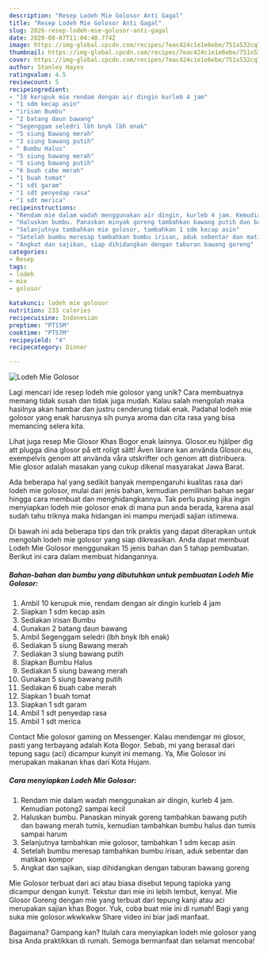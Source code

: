 ```yaml
---
description: "Resep Lodeh Mie Golosor Anti Gagal"
title: "Resep Lodeh Mie Golosor Anti Gagal"
slug: 2026-resep-lodeh-mie-golosor-anti-gagal
date: 2020-08-07T11:04:40.774Z
image: https://img-global.cpcdn.com/recipes/7eac424c1e1e6ebe/751x532cq70/lodeh-mie-golosor-foto-resep-utama.jpg
thumbnail: https://img-global.cpcdn.com/recipes/7eac424c1e1e6ebe/751x532cq70/lodeh-mie-golosor-foto-resep-utama.jpg
cover: https://img-global.cpcdn.com/recipes/7eac424c1e1e6ebe/751x532cq70/lodeh-mie-golosor-foto-resep-utama.jpg
author: Stanley Hayes
ratingvalue: 4.5
reviewcount: 5
recipeingredient:
- "10 kerupuk mie rendam dengan air dingin kurleb 4 jam"
- "1 sdm kecap asin"
- "irisan Bumbu"
- "2 batang daun bawang"
- "Segenggam seledri lbh bnyk lbh enak"
- "5 siung Bawang merah"
- "3 siung bawang putih"
- " Bumbu Halus"
- "5 siung bawang merah"
- "5 siung bawang putih"
- "6 buah cabe merah"
- "1 buah tomat"
- "1 sdt garam"
- "1 sdt penyedap rasa"
- "1 sdt merica"
recipeinstructions:
- "Rendam mie dalam wadah menggunakan air dingin, kurleb 4 jam. Kemudian potong2 sampai kecil"
- "Haluskan bumbu. Panaskan minyak goreng tambahkan bawang putih dan bawang merah tumis, kemudian tambahkan bumbu halus dan tumis sampai harum"
- "Selanjutnya tambahkan mie golosor, tambahkan 1 sdm kecap asin"
- "Setelah bumbu meresap tambahkan bumbu irisan, aduk sebentar dan matikan kompor"
- "Angkat dan sajikan, siap dihidangkan dengan taburan bawang goreng"
categories:
- Resep
tags:
- lodeh
- mie
- golosor

katakunci: lodeh mie golosor 
nutrition: 233 calories
recipecuisine: Indonesian
preptime: "PT15M"
cooktime: "PT57M"
recipeyield: "4"
recipecategory: Dinner

---
```



![Lodeh Mie Golosor](https://img-global.cpcdn.com/recipes/7eac424c1e1e6ebe/751x532cq70/lodeh-mie-golosor-foto-resep-utama.jpg)

Lagi mencari ide resep lodeh mie golosor yang unik? Cara membuatnya memang tidak susah dan tidak juga mudah. Kalau salah mengolah maka hasilnya akan hambar dan justru cenderung tidak enak. Padahal lodeh mie golosor yang enak harusnya sih punya aroma dan cita rasa yang bisa memancing selera kita.

Lihat juga resep Mie Glosor Khas Bogor enak lainnya. Glosor.eu hjälper dig att plugga dina glosor på ett roligt sätt! Även lärare kan använda Glosor.eu, exempelvis genom att använda våra utskrifter och genom att distribuera. Mie glosor adalah masakan yang cukup dikenal masyarakat Jawa Barat.

Ada beberapa hal yang sedikit banyak mempengaruhi kualitas rasa dari lodeh mie golosor, mulai dari jenis bahan, kemudian pemilihan bahan segar hingga cara membuat dan menghidangkannya. Tak perlu pusing jika ingin menyiapkan lodeh mie golosor enak di mana pun anda berada, karena asal sudah tahu triknya maka hidangan ini mampu menjadi sajian istimewa.


Di bawah ini ada beberapa tips dan trik praktis yang dapat diterapkan untuk mengolah lodeh mie golosor yang siap dikreasikan. Anda dapat membuat Lodeh Mie Golosor menggunakan 15 jenis bahan dan 5 tahap pembuatan. Berikut ini cara dalam membuat hidangannya.

<!--inarticleads1-->

##### Bahan-bahan dan bumbu yang dibutuhkan untuk pembuatan Lodeh Mie Golosor:

1. Ambil 10 kerupuk mie, rendam dengan air dingin kurleb 4 jam
1. Siapkan 1 sdm kecap asin
1. Sediakan irisan Bumbu
1. Gunakan 2 batang daun bawang
1. Ambil Segenggam seledri (lbh bnyk lbh enak)
1. Sediakan 5 siung Bawang merah
1. Sediakan 3 siung bawang putih
1. Siapkan  Bumbu Halus
1. Sediakan 5 siung bawang merah
1. Gunakan 5 siung bawang putih
1. Sediakan 6 buah cabe merah
1. Siapkan 1 buah tomat
1. Siapkan 1 sdt garam
1. Ambil 1 sdt penyedap rasa
1. Ambil 1 sdt merica


Contact Mie golosor gaming on Messenger. Kalau mendengar mi glosor, pasti yang terbayang adalah Kota Bogor. Sebab, mi yang berasal dari tepung sagu (aci) dicampur kunyit ini memang. Ya, Mie Golosor ini merupakan makanan khas dari Kota Hujam. 

<!--inarticleads2-->

##### Cara menyiapkan Lodeh Mie Golosor:

1. Rendam mie dalam wadah menggunakan air dingin, kurleb 4 jam. Kemudian potong2 sampai kecil
1. Haluskan bumbu. Panaskan minyak goreng tambahkan bawang putih dan bawang merah tumis, kemudian tambahkan bumbu halus dan tumis sampai harum
1. Selanjutnya tambahkan mie golosor, tambahkan 1 sdm kecap asin
1. Setelah bumbu meresap tambahkan bumbu irisan, aduk sebentar dan matikan kompor
1. Angkat dan sajikan, siap dihidangkan dengan taburan bawang goreng


Mie Golosor terbuat dari aci atau biasa disebut tepung tapioka yang dicampur dengan kunyit. Tekstur dari mie ini lebih lembut, kenyal. Mie Glosor Goreng dengan mie yang terbuat dari tepung kanji atau aci merupakan sajian khas Bogor. Yuk, coba buat mie ini di rumah! Bagi yang suka mie golosor.wkwkwkw Share video ini biar jadi manfaat. 

Bagaimana? Gampang kan? Itulah cara menyiapkan lodeh mie golosor yang bisa Anda praktikkan di rumah. Semoga bermanfaat dan selamat mencoba!
